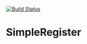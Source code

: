 [![Build Status](https://ci.mrivanplays.com/job/SimpleRegister/badge/icon)](https://ci.mrivanplays.com/job/SimpleRegister/)
# SimpleRegister